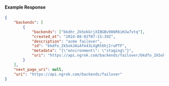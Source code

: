 <!-- Code generated for API Clients. DO NOT EDIT. -->

#### Example Response

```json
{
	"backends": [
		{
			"backends": ["bkdhr_2k5okGrjXIBGBv986R6iHJw7vtq"],
			"created_at": "2024-08-02T07:15:39Z",
			"description": "acme failover",
			"id": "bkdfo_2k5okJAsAfe43LXgRt6hjIruPTF",
			"metadata": "{\"environment\": \"staging\"}",
			"uri": "https://api.ngrok.com/backends/failover/bkdfo_2k5okJAsAfe43LXgRt6hjIruPTF"
		}
	],
	"next_page_uri": null,
	"uri": "https://api.ngrok.com/backends/failover"
}
```
